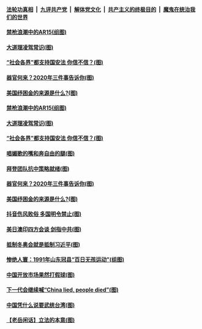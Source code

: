 ####  [法轮功真相](../../../../basic/blob/master/README.md?t=03180831) &nbsp;|&nbsp; [九评共产党](../../../../9ping.md/blob/master/README.md?t=03180831) &nbsp;|&nbsp; [解体党文化](../../../../jtdwh.md/blob/master/README.md?t=03180831)  &nbsp;|&nbsp; [共产主义的终极目的](../../../../gczydzjmd.md/blob/master/README.md?t=03180831) &nbsp;|&nbsp; [魔鬼在统治我们的世界](../../../../mgztzwmdsj.md/blob/master/README.md?t=03180831) 

#### [禁枪浪潮中的AR15(组图)](../pages/p4/965804.md?t=03180831) 

#### [大道理凌驾常识(图)](../pages/p4/965795.md?t=03180831) 

#### [“社会各界”都支持国安法 你信不信？(图)](../pages/p4/965794.md?t=03180831) 

#### [器官何来？2020年三件事告诉你(图)](../pages/p4/965790.md?t=03180831) 

#### [美国纾困金的来源是什么?(图)](../pages/p4/965749.md?t=03180831) 





#### [禁枪浪潮中的AR15(组图)](../pages/p4/965804.md?t=03180831) 

#### [大道理凌驾常识(图)](../pages/p4/965795.md?t=03180831) 

#### [“社会各界”都支持国安法 你信不信？(图)](../pages/p4/965794.md?t=03180831) 

#### [唱媚歌的嘴和奔自由的腿(图)](../pages/p4/965793.md?t=03180831) 

#### [拜登团队抗中策略就绪(图)](../pages/p4/965791.md?t=03180831) 

#### [器官何来？2020年三件事告诉你(图)](../pages/p4/965790.md?t=03180831) 

#### [美国纾困金的来源是什么?(图)](../pages/p4/965749.md?t=03180831) 



#### [抖音伤风败俗 多国明令禁止(图)](../pages/p4/965696.md?t=03180831) 

#### [美日澳印四方会谈 剑指中共(图)](../pages/p4/965680.md?t=03180831) 

#### [抵制冬奥会就是抵制习近平(图)](../pages/p4/965677.md?t=03180831) 

#### [惨绝人寰：1991年山东冠县“百日无孩运动”(组图)](../pages/p4/965672.md?t=03180831) 

#### [中国开放市场果然打假球(图)](../pages/p4/965671.md?t=03180831) 

#### [下一代会继续喊“China lied, people died”(图)](../pages/p4/965670.md?t=03180831) 

#### [中国凭什么说要武统台湾(图)](../pages/p4/965668.md?t=03180831) 

#### [【老岳闲话】立法的本意(图)](../pages/p4/965621.md?t=03180831) 

